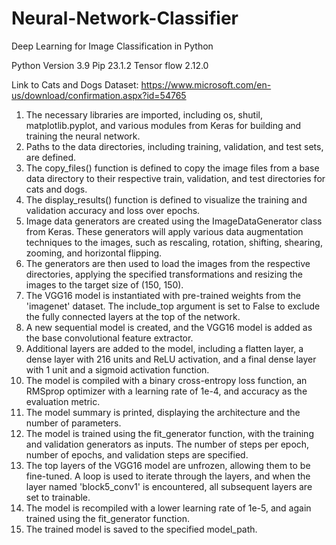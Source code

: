 # Neural-Network-Classifier
Deep Learning for Image Classification in Python

Python Version 3.9
Pip 23.1.2
Tensor flow 2.12.0

Link to Cats and Dogs Dataset:
https://www.microsoft.com/en-us/download/confirmation.aspx?id=54765

1.	The necessary libraries are imported, including os, shutil, matplotlib.pyplot, and various modules from Keras for building and training the neural network.
2.	Paths to the data directories, including training, validation, and test sets, are defined.
3.	The copy_files() function is defined to copy the image files from a base data directory to their respective train, validation, and test directories for cats and dogs.
4.	The display_results() function is defined to visualize the training and validation accuracy and loss over epochs.
5.	Image data generators are created using the ImageDataGenerator class from Keras. These generators will apply various data augmentation techniques to the images, such as rescaling, rotation, shifting, shearing, zooming, and horizontal flipping.
6.	The generators are then used to load the images from the respective directories, applying the specified transformations and resizing the images to the target size of (150, 150).
7.	The VGG16 model is instantiated with pre-trained weights from the 'imagenet' dataset. The include_top argument is set to False to exclude the fully connected layers at the top of the network.
8.	A new sequential model is created, and the VGG16 model is added as the base convolutional feature extractor.
9.	Additional layers are added to the model, including a flatten layer, a dense layer with 216 units and ReLU activation, and a final dense layer with 1 unit and a sigmoid activation function.
10.	The model is compiled with a binary cross-entropy loss function, an RMSprop optimizer with a learning rate of 1e-4, and accuracy as the evaluation metric.
11.	The model summary is printed, displaying the architecture and the number of parameters.
12.	The model is trained using the fit_generator function, with the training and validation generators as inputs. The number of steps per epoch, number of epochs, and validation steps are specified.
13.	The top layers of the VGG16 model are unfrozen, allowing them to be fine-tuned. A loop is used to iterate through the layers, and when the layer named 'block5_conv1' is encountered, all subsequent layers are set to trainable.
14.	The model is recompiled with a lower learning rate of 1e-5, and again trained using the fit_generator function.
15.	The trained model is saved to the specified model_path.


